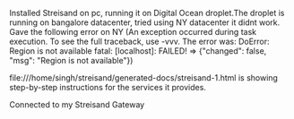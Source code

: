 Installed Streisand on pc, running it on Digital Ocean droplet.The droplet is running on bangalore datacenter, tried using NY datacenter it didnt work.
Gave the following error on NY (An exception occurred during task execution. To see the full traceback, use -vvv. The error was: DoError: Region is not available
fatal: [localhost]: FAILED! => {"changed": false, "msg": "Region is not available"})

file:///home/singh/streisand/generated-docs/streisand-1.html is showing step-by-step instructions for the services it provides.

Connected to my Streisand Gateway
